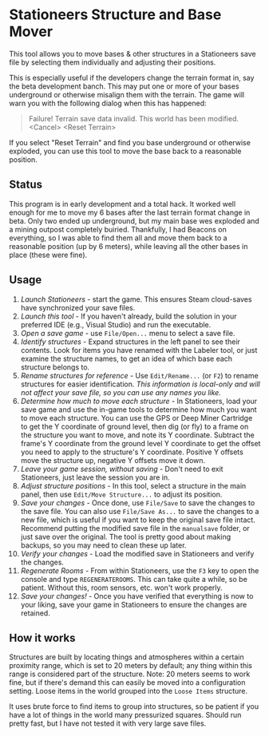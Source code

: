# Stationeers Structure and Base Mover

This tool allows you to move bases & other structures in a Stationeers save
file by selecting them individually and adjusting their positions.

This is especially useful if the developers change the terrain format in, say
the beta development banch.  This may put one or more of your  bases
underground or otherwise misalign them with the terrain.  The game will warn
you with the following dialog when this has happened:

> Failure!
> Terrain save data invalid.  This world has been modified.
> &lt;Cancel&gt; &lt;Reset Terrain&gt;

If you select "Reset Terrain" and find you base underground or otherwise
exploded, you can use this tool to move the base back to a reasonable
position.

## Status

This program is in early development and a total hack.  It worked well enough
for me to move my 6 bases after the last terrain format change in beta.  Only
two ended up underground, but my main base wes exploded and a mining outpost
completely buiried.  Thankfully, I had Beacons on everything, so I was able to
find them all and move them back to a reasonable position (up by 6 meters),
while leaving all the other bases in place (these were fine).

## Usage
1. *Launch Stationeers* - start the game.  This ensures Steam cloud-saves
   have synchronized your save files.
1. *Launch this tool* - If you haven't already, build the solution in your
   preferred IDE (e.g., Visual Studio) and run the executable.
1. *Open a save game* - use `File/Open...` menu to select a save file.
1. *Identify structures* - Expand structures in the left panel to see
   their contents.  Look for items you have renamed with the Labeler tool,
   or just examine the structure names, to get an idea of which base each
   structure belongs to.
1. *Rename structures for reference* - Use `Edit/Rename...` (or `F2`) to
   rename structures for easier identification.  _This information is
   local-only and will not affect your save file, so you can use any names
   you like._
1. *Determine how much to move each structure* - In Stationeers, load your
   save game and use the in-game tools to determine how much you want to
   move each structure.  You can use the GPS or Deep Miner Cartridge to
   get the Y coordinate of ground level, then dig (or fly) to a frame on
   the structure you want to move, and note its Y coordinate.  Subtract
   the frame's Y coordinate from the ground level Y coordinate to get the
   offset you need to apply to the structure's Y coordinate.  Positive
   Y offsets move the structure up, negative Y offsets move it down.
1. *Leave your game session, _without saving_* - Don't need to exit
   Stationeers, just leave the session you are in.
1. *Adjust structure positions* - In this tool, select a structure in the
   main panel, then use `Edit/Move Structure...` to adjust
   its position.
1. *Save your changes* - Once done, use `File/Save` to save the changes to the
   save file.  You can also use `File/Save As...` to save the changes to a new
   file, which is useful if you want to keep the original save file intact.
   Recommend putting the modified save file in the `manualsave` folder, or
   just save over the original.  The tool is pretty good about making backups,
   so you may need to clean these up later.
1. *Verify your changes* - Load the modified save in Stationeers and
   verify the changes.
1. *Regenerate Rooms* - From within Stationeers, use the `F3` key to open
   the console and type `REGENERATEROOMS`.  This can take quite a while,
   so be patient.  Without this, room sensors, etc. won't work properly.
1. *Save your changes!* - Once you have verified that everything is now
   to your liking, save your game in Stationeers to ensure the changes are
   retained.

## How it works

Structures are built by locating things and atmospheres
within a certain proximity range, which is set to 20 meters by default; any
thing within this range is considered part of the structure.  Note: 20 meters
seems to work fine, but if there's demand this can easily be moved into a
configuration setting.  Loose items in the world grouped into the `Loose
Items` structure.

It uses brute force to find items to group into structures, so be
patient if you have a lot of things in the world many pressurized squares.
Should run pretty fast, but I have not tested it with very large save files.
